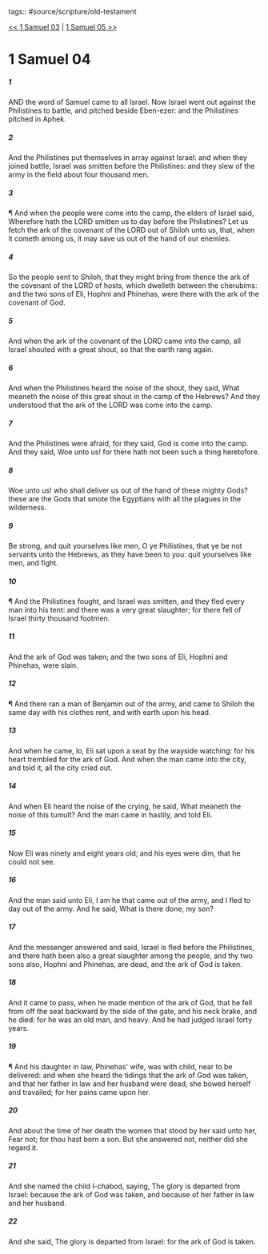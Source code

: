 tags:: #source/scripture/old-testament

[<< 1 Samuel 03](old-testament/09_1_Samuel/1_Samuel_03.md) | [1 Samuel 05 >>](old-testament/09_1_Samuel/1_Samuel_05.md)

# 1 Samuel 04

##### 1

AND the word of Samuel came to all Israel. Now Israel went out against the Philistines to battle, and pitched beside Eben-ezer: and the Philistines pitched in Aphek.

##### 2

And the Philistines put themselves in array against Israel: and when they joined battle, Israel was smitten before the Philistines: and they slew of the army in the field about four thousand men.

##### 3

¶ And when the people were come into the camp, the elders of Israel said, Wherefore hath the LORD smitten us to day before the Philistines? Let us fetch the ark of the covenant of the LORD out of Shiloh unto us, that, when it cometh among us, it may save us out of the hand of our enemies.

##### 4

So the people sent to Shiloh, that they might bring from thence the ark of the covenant of the LORD of hosts, which dwelleth between the cherubims: and the two sons of Eli, Hophni and Phinehas, were there with the ark of the covenant of God.

##### 5

And when the ark of the covenant of the LORD came into the camp, all Israel shouted with a great shout, so that the earth rang again.

##### 6

And when the Philistines heard the noise of the shout, they said, What meaneth the noise of this great shout in the camp of the Hebrews? And they understood that the ark of the LORD was come into the camp.

##### 7

And the Philistines were afraid, for they said, God is come into the camp. And they said, Woe unto us! for there hath not been such a thing heretofore.

##### 8

Woe unto us! who shall deliver us out of the hand of these mighty Gods? these are the Gods that smote the Egyptians with all the plagues in the wilderness.

##### 9

Be strong, and quit yourselves like men, O ye Philistines, that ye be not servants unto the Hebrews, as they have been to you: quit yourselves like men, and fight.

##### 10

¶ And the Philistines fought, and Israel was smitten, and they fled every man into his tent: and there was a very great slaughter; for there fell of Israel thirty thousand footmen.

##### 11

And the ark of God was taken; and the two sons of Eli, Hophni and Phinehas, were slain.

##### 12

¶ And there ran a man of Benjamin out of the army, and came to Shiloh the same day with his clothes rent, and with earth upon his head.

##### 13

And when he came, lo, Eli sat upon a seat by the wayside watching: for his heart trembled for the ark of God. And when the man came into the city, and told it, all the city cried out.

##### 14

And when Eli heard the noise of the crying, he said, What meaneth the noise of this tumult? And the man came in hastily, and told Eli.

##### 15

Now Eli was ninety and eight years old; and his eyes were dim, that he could not see.

##### 16

And the man said unto Eli, I am he that came out of the army, and I fled to day out of the army. And he said, What is there done, my son?

##### 17

And the messenger answered and said, Israel is fled before the Philistines, and there hath been also a great slaughter among the people, and thy two sons also, Hophni and Phinehas, are dead, and the ark of God is taken.

##### 18

And it came to pass, when he made mention of the ark of God, that he fell from off the seat backward by the side of the gate, and his neck brake, and he died: for he was an old man, and heavy. And he had judged Israel forty years.

##### 19

¶ And his daughter in law, Phinehas' wife, was with child, near to be delivered: and when she heard the tidings that the ark of God was taken, and that her father in law and her husband were dead, she bowed herself and travailed; for her pains came upon her.

##### 20

And about the time of her death the women that stood by her said unto her, Fear not; for thou hast born a son. But she answered not, neither did she regard it.

##### 21

And she named the child I-chabod, saying, The glory is departed from Israel: because the ark of God was taken, and because of her father in law and her husband.

##### 22

And she said, The glory is departed from Israel: for the ark of God is taken.
